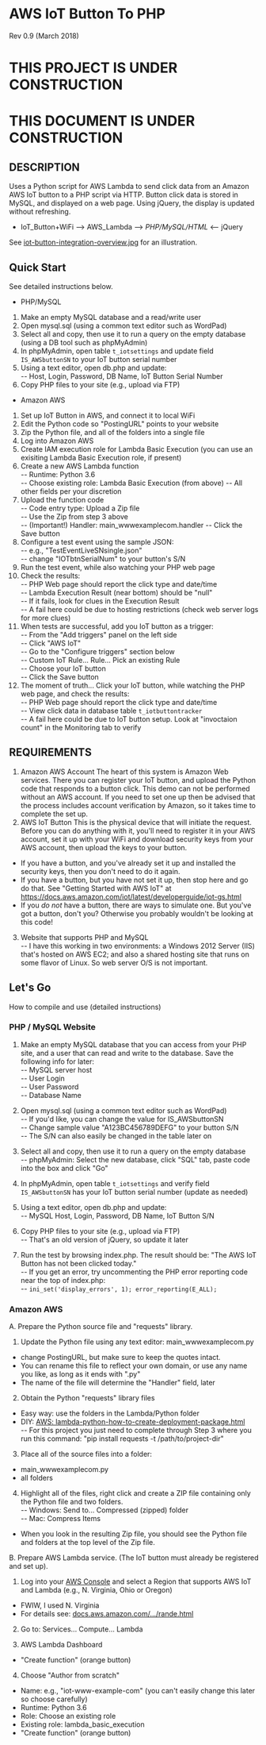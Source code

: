 # AWS IoT Button To PHP 
Rev 0.9 (March 2018)

# THIS PROJECT IS UNDER CONSTRUCTION 
# THIS DOCUMENT IS UNDER CONSTRUCTION 

## DESCRIPTION
Uses a Python script for AWS Lambda to send click data from an Amazon AWS IoT button to a PHP script via HTTP. Button click data is stored in MySQL, and displayed on a web page. Using jQuery, the display is updated without refreshing.

- IoT_Button+WiFi --> AWS_Lambda --> _PHP/MySQL/HTML_ <-- jQuery

See [iot-button-integration-overview.jpg](iot-button-integration-overview.jpg) for an illustration.

## Quick Start  
See detailed instructions below.  

- PHP/MySQL
1. Make an empty MySQL database and a read/write user 
2. Open mysql.sql (using a common text editor such as WordPad)
3. Select all and copy, then use it to run a query on the empty database (using a DB tool such as phpMyAdmin)
4. In phpMyAdmin, open table `t_iotsettings` and update field `IS_AWSbuttonSN` to your IoT button serial number
5. Using a text editor, open db.php and update:  
  -- Host, Login, Password, DB Name, IoT Button Serial Number
6. Copy PHP files to your site (e.g., upload via FTP)  

- Amazon AWS
1. Set up IoT Button in AWS, and connect it to local WiFi
2. Edit the Python code so "PostingURL" points to your website
3. Zip the Python file, and all of the folders into a single file
4. Log into Amazon AWS
5. Create IAM execution role for Lambda Basic Execution (you can use an exisiting Lambda Basic Execution role, if present)
6. Create a new AWS Lambda function  
  -- Runtime: Python 3.6  
  -- Choose existing role: Lambda Basic Execution (from above)
  -- All other fields per your discretion
7. Upload the function code  
  -- Code entry type: Upload a Zip file  
  -- Use the Zip from step 3 above  
  -- (Important!) Handler: main_wwwexamplecom.handler
  -- Click the Save button
8. Configure a test event using the sample JSON:  
  -- e.g., "TestEventLiveSNsingle.json"  
  -- change "IOTbtnSerialNum" to your button's S/N 
9. Run the test event, while also watching your PHP web page
10. Check the results:  
  -- PHP Web page should report the click type and date/time  
  -- Lambda Execution Result (near bottom) should be "null"  
  -- If it fails, look for clues in the Execution Result  
  -- A fail here could be due to hosting restrictions (check web server logs for more clues)    
11. When tests are successful, add you IoT button as a trigger:  
  -- From the "Add triggers" panel on the left side  
  -- Click "AWS IoT"  
  -- Go to the "Configure triggers" section below  
  -- Custom IoT Rule... Rule... Pick an existing Rule  
  -- Choose your IoT button  
  -- Click the Save button
12. The moment of truth... Click your IoT button, while watching the PHP web page, and check the results:  
  -- PHP Web page should report the click type and date/time  
  -- View click data in database table `t_iotbuttontracker`  
  -- A fail here could be due to IoT button setup. Look at "invoctaion count" in the Monitoring tab to verify


## REQUIREMENTS
1. Amazon AWS Account
The heart of this system is Amazon Web services. There you can register your IoT button, and upload the Python code that responds to a button click. This demo can not be performed without an AWS account. If you need to set one up then be advised that the process includes account verification by Amazon, so it takes time to complete the set up.
2. AWS IoT Button
This is the physical device that will initiate the request. Before you can do anything with it, you'll need to register it in your AWS account, set it up with your WiFi and download security keys from your AWS account, then upload the keys to your button. 
- If you have a button, and you've already set it up and installed the security keys, then you don't need to do it again.
- If you have a button, but you have not set it up, then stop here and go do that. See "Getting Started with AWS IoT" at https://docs.aws.amazon.com/iot/latest/developerguide/iot-gs.html
- If you *do not* have a button, there are ways to simulate one. But you've got a button, don't you? Otherwise you probably wouldn't be looking at this code!
3. Website that supports PHP and MySQL  
  -- I have this working in two environments: a Windows 2012 Server (IIS) that's hosted on AWS EC2; and also a shared hosting site that runs on some flavor of Linux. So web server O/S is not important. 


## Let's Go  
How to compile and use (detailed instructions)  

### PHP / MySQL Website

1. Make an empty MySQL database that you can access from your PHP site, and a user that can read and write to the database. Save the following info for later:  
  -- MySQL server host  
  -- User Login  
  -- User Password  
  -- Database Name  

2. Open mysql.sql (using a common text editor such as WordPad)  
  -- If you'd like, you can change the value for IS_AWSbuttonSN  
  -- Change sample value "A123BC456789DEFG" to your button S/N  
  -- The S/N can also easily be changed in the table later on  

3. Select all and copy, then use it to run a query on the empty database   
  -- phpMyAdmin: Select the new database, click "SQL" tab, paste code into the box and click "Go"

4. In phpMyAdmin, open table `t_iotsettings` and verify field `IS_AWSbuttonSN` has your IoT button serial number (update as needed)

5. Using a text editor, open db.php and update:  
  -- MySQL Host, Login, Password, DB Name, IoT Button S/N  

6. Copy PHP files to your site (e.g., upload via FTP)  
-- That's an old version of jQuery, so update it later  

7. Run the test by browsing index.php. The result should be: "The AWS IoT Button has not been clicked today."  
  -- If you get an error, try uncommenting the PHP error reporting code near the top of index.php:  
  -- `ini_set('display_errors', 1); error_reporting(E_ALL);`  




### Amazon AWS

A. Prepare the Python source file and "requests" library.  

1. Update the Python file using any text editor: main_wwwexamplecom.py 
- change PostingURL, but make sure to keep the quotes intact.
- You can rename this file to reflect your own domain, or use any name you like, as long as it ends with ".py"
- The name of the file will determine the "Handler" field, later 
 
2. Obtain the Python "requests" library files
- Easy way: use the folders in the Lambda/Python folder  
- DIY: [AWS: lambda-python-how-to-create-deployment-package.html](https://docs.aws.amazon.com/lambda/latest/dg/lambda-python-how-to-create-deployment-package.html)  
-- For this project you just need to complete through Step 3 where you run this command: "pip install requests -t /path/to/project-dir"  
 
3. Place all of the source files into a folder:  
- main_wwwexamplecom.py
- all folders 
  
4. Highlight all of the files, right click and create a ZIP file containing only the Python file and two folders.  
-- Windows: Send to... Compressed (zipped) folder  
-- Mac: Compress Items  
- When you look in the resulting Zip file, you should see the Python file and folders at the top level of the Zip file. 
  
B. Prepare AWS Lambda service. (The IoT button must already be registered and set up).  

1. Log into your [AWS Console](https://aws.amazon.com/) and select a Region that supports AWS IoT and Lambda (e.g., N. Virginia, Ohio or Oregon)
- FWIW, I used N. Virginia
- For details see: [docs.aws.amazon.com/.../rande.html](https://docs.aws.amazon.com/general/latest/gr/rande.html)

2. Go to: Services... Compute... Lambda

3. AWS Lambda Dashboard
- "Create function" (orange button)

4. Choose "Author from scratch"
- Name: e.g., "iot-www-example-com" (you can't easily change this later so choose carefully)
- Runtime: Python 3.6
- Role: Choose an existing role
- Existing role: lambda_basic_execution
- "Create function" (orange button)